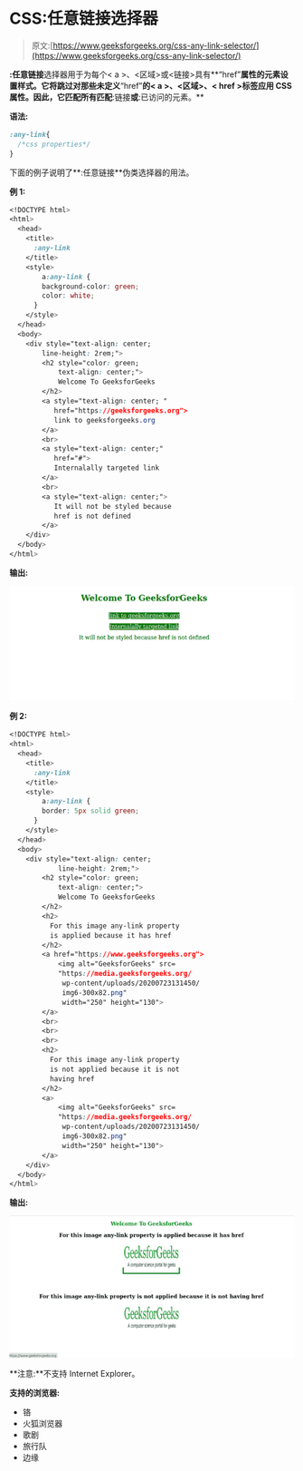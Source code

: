 # CSS:任意链接选择器

> 原文:[https://www.geeksforgeeks.org/css-any-link-selector/](https://www.geeksforgeeks.org/css-any-link-selector/)

**:任意链接**选择器用于为每个< a >、<区域>或<链接>具有**“href”**属性的元素设置样式。它将跳过对那些未定义**“href”**的< a >、<区域>、< href >标签应用 CSS 属性。因此，它匹配所有匹配**:链接**或**:已访问的元素。**

**语法:**

```css
:any-link{
  /*css properties*/
}

```

下面的例子说明了**:任意链接**伪类选择器的用法。

**例 1:**

```css
<!DOCTYPE html>
<html>
  <head>
    <title>
      :any-link
    </title>
    <style>
        a:any-link {
        background-color: green;
        color: white;
      }
    </style>
  </head>
  <body>
    <div style="text-align: center;
        line-height: 2rem;">
        <h2 style="color: green;
            text-align: center;">
            Welcome To GeeksforGeeks
        </h2>
        <a style="text-align: center; " 
           href="https://geeksforgeeks.org">
           link to geeksforgeeks.org
        </a>
        <br>
        <a style="text-align: center;" 
           href="#">
           Internalally targeted link
        </a>
        <br>
        <a style="text-align: center;">
           It will not be styled because
           href is not defined
        </a>
    </div>
  </body>
</html>
```

**输出:**

![](img/3ff24406392c470a90c5869071cc7496.png)

**例 2:**

```css
<!DOCTYPE html>
<html>
  <head>
    <title>
      :any-link
    </title>
    <style>
        a:any-link {
        border: 5px solid green;
      }
    </style>
  </head>
  <body>
    <div style="text-align: center;
            line-height: 2rem;">
        <h2 style="color: green;
            text-align: center;">
            Welcome To GeeksforGeeks
        </h2>
        <h2>
          For this image any-link property
          is applied because it has href
        </h2>
        <a href="https://www.geeksforgeeks.org">
            <img alt="GeeksforGeeks" src=
            "https://media.geeksforgeeks.org/
             wp-content/uploads/20200723131450/
             img6-300x82.png" 
             width="250" height="130">
        </a>
        <br>
        <br>
        <br>
        <h2>
          For this image any-link property
          is not applied because it is not 
          having href
        </h2>
        <a>
            <img alt="GeeksforGeeks" src=
            "https://media.geeksforgeeks.org/
             wp-content/uploads/20200723131450/
             img6-300x82.png" 
             width="250" height="130">
        </a>
    </div>
  </body>
</html>
```

**输出:**

![](img/d1fcb5fb3fd27621f5b3eaf9ce9a9218.png)

**注意:**不支持 Internet Explorer。

**支持的浏览器:**

*   铬
*   火狐浏览器
*   歌剧
*   旅行队
*   边缘